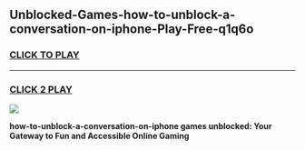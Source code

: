 
## Unblocked-Games-how-to-unblock-a-conversation-on-iphone-Play-Free-q1q6o
<h3>
<a href="https://premium76.site?title=how-to-unblock-a-conversation-on-iphone&ref=20M">CLICK TO PLAY</a></h3>
<hr>

<h3>
<a href="https://premium76.site?title=how-to-unblock-a-conversation-on-iphone&ref=20M">CLICK 2 PLAY</a>
  
</h3>

<a href="https://premium76.site?title=how-to-unblock-a-conversation-on-iphone&ref=19M"><img src="https://clearcache.store/games.png"></a>


**how-to-unblock-a-conversation-on-iphone games unblocked: Your Gateway to Fun and Accessible Online Gaming**
